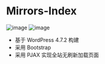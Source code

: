 # Mirrors-Index
![image](https://github.com/SCAULUG/Mirrors-Index/blob/master/wp-content/themes/Mirrors-index/screenshot.png)
![image](https://github.com/SCAULUG/Mirrors-Index/blob/master/wp-content/themes/Mirrors-index/index.png)
* 基于 WordPress 4.7.2 构建
* 采用 Bootstrap
* 采用 PJAX 实现全站无刷新加载页面